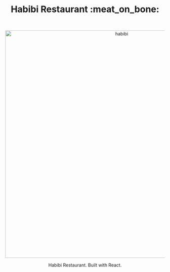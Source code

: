 <h1 align="center"> Habibi Restaurant :meat_on_bone:</h1> <br>
<p align="center">
  <a href="https://danielshokri.github.io/habibi-RESTAURANT/#/">
    <img alt="habibi" title="HabibiResaturant" src="http://g.recordit.co/7xVE8t67ki.gif" width="720">
  </a>
</p>

<p align="center">
  Habibi Restaurant. Built with React.
</p>
